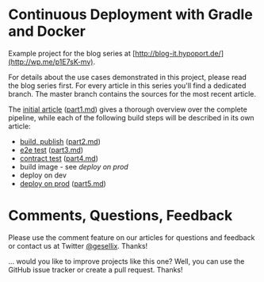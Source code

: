 Continuous Deployment with Gradle and Docker
============================================

Example project for the blog series at [http://blog-it.hypoport.de/](http://wp.me/p1E7sK-mv).

For details about the use cases demonstrated in this project, please read the blog series first. For every article in this series you'll find a dedicated branch. The master branch contains the sources for the
most recent article.

The [initial article](http://wp.me/p1E7sK-mv) ([part1.md](https://github.com/gesellix/pipeline-with-gradle-and-docker/blob/master/articles/part1.md))
gives a thorough overview over the complete pipeline, while each of the following build steps will be described in its own article:

* [build, publish](http://wp.me/p1E7sK-nG) ([part2.md](https://github.com/gesellix/pipeline-with-gradle-and-docker/blob/master/articles/part2.md))
* [e2e test](http://wp.me/p1E7sK-oI) ([part3.md](https://github.com/gesellix/pipeline-with-gradle-and-docker/blob/master/articles/part3.md))
* [contract test](http://wp.me/p1E7sK-ps) ([part4.md](https://github.com/gesellix/pipeline-with-gradle-and-docker/blob/master/articles/part4.md))
* build image - see *deploy on prod*
* deploy on dev
* [deploy on prod](http://wp.me/p1E7sK-pV) ([part5.md](https://github.com/gesellix/pipeline-with-gradle-and-docker/blob/master/articles/part5.md))


Comments, Questions, Feedback
=============================

Please use the comment feature on our articles for questions and feedback or contact us at Twitter [@gesellix](https://twitter.com/gesellix). Thanks!

... would you like to improve projects like this one? Well, you can use the GitHub issue tracker or create a pull request. Thanks!
